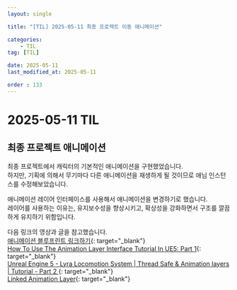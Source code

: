```yaml
---
layout: single

title: "[TIL] 2025-05-11 최종 프로젝트 이동 애니메이션"

categories:
    - TIL
tag: [TIL]

date: 2025-05-11
last_modified_at: 2025-05-11

order : 133
---
```


# 2025-05-11 TIL

## 최종 프로젝트 애니메이션

최종 프로젝트에서 캐릭터의 기본적인 애니메이션을 구현했었습니다.  
하지만, 기획에 의해서 무기마다 다른 애니메이션을 재생하게 될 것이므로 애님 인스턴스를 수정해보았습니다.

애니메이션 레이어 인터페이스를 사용해서 애니메이션을 변경하기로 했습니다.  
레이어를 사용하는 이유는, 유지보수성을 향상시키고, 확상성을 강화하면서 구조를 깔끔하게 유지하기 위함입니다.

다음 링크의 영상과 글을 참고했습니다.  
[애니메이션 블루프린트 링크하기](https://dev.epicgames.com/documentation/ko-kr/unreal-engine/animation-blueprint-linking-in-unreal-engine){: target="_blank"}  
[How To Use The Animation Layer Interface Tutorial In UE5: Part 1](https://www.youtube.com/watch?v=riwfdZaVcBw){: target="_blank"}  
[Unreal Engine 5 - Lyra Locomotion System | Thread Safe & Animation layers | Tutorial - Part 2
](https://www.youtube.com/watch?v=EdTGDnplvSA){: target="_blank"}  
[Linked Animation Layer](https://fseakf.tistory.com/156#3.%20Animation%20Link-1){: target="_blank"}  